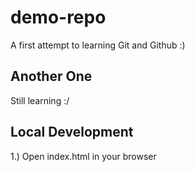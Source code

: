 # demo-repo


A first attempt to learning Git and Github :)


## Another One

Still learning :/


## Local Development

1.) Open index.html in your browser